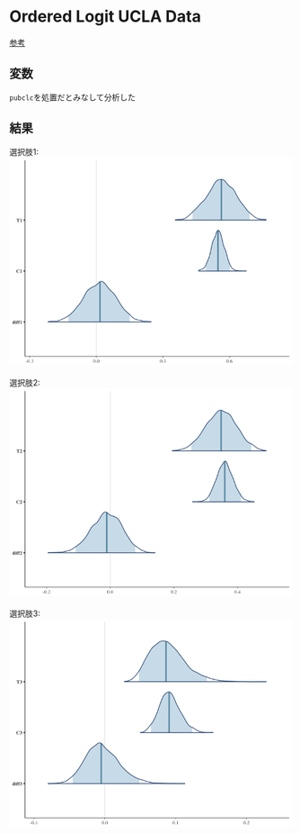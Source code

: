 # Ordered Logit UCLA Data

[参考](http://stats.idre.ucla.edu/r/dae/ordinal-logistic-regression/)

## 変数
`pubclc`を処置だとみなして分析した

## 結果
選択肢1:<br>
<img src="Y1.png" width="580">
<br><br>
選択肢2:<br>
<img src="Y2.png" width="580">
<br><br>
選択肢3:<br>
<img src="Y3.png" width="580">

